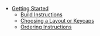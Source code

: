 * [Getting Started](README.md)
  * [Build Instructions](BuildInstructions.md)
  * [Choosing a Layout or Keycaps](ChoosingLayoutandKeycaps.md)
  * [Ordering Instructions](OrderingInstructions.md)
